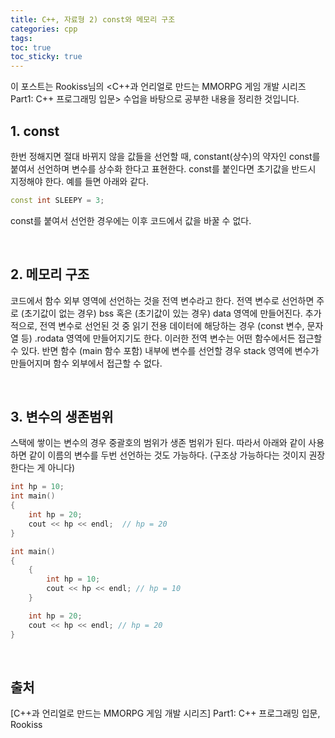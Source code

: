 ```yaml
---
title: C++, 자료형 2) const와 메모리 구조
categories: cpp
tags: 
toc: true
toc_sticky: true
---
```


이 포스트는 Rookiss님의 \<C++과 언리얼로 만드는 MMORPG 게임 개발 시리즈 Part1: C++ 프로그래밍 입문> 수업을 바탕으로 공부한 내용을 정리한 것입니다. 

## **1. const**

한번 정해지면 절대 바뀌지 않을 값들을 선언할 때, constant(상수)의 약자인 const를 붙여서 선언하며 변수를 상수화 한다고 표현한다. const를 붙인다면 초기값을 반드시 지정해야 한다. 예를 들면 아래와 같다.

```c++
const int SLEEPY = 3;
```
const를 붙여서 선언한 경우에는 이후 코드에서 값을 바꿀 수 없다. 

<br/>

## **2. 메모리 구조**

코드에서 함수 외부 영역에 선언하는 것을 전역 변수라고 한다. 전역 변수로 선언하면 주로 (초기값이 없는 경우) bss 혹은 (초기값이 있는 경우) data 영역에 만들어진다. 추가적으로, 전역 변수로 선언된 것 중 읽기 전용 데이터에 해당하는 경우 (const 변수, 문자열 등) .rodata 영역에 만들어지기도 한다. 이러한 전역 변수는 어떤 함수에서든 접근할 수 있다. 반면 함수 (main 함수 포함) 내부에 변수를 선언할 경우 stack 영역에 변수가 만들어지며 함수 외부에서 접근할 수 없다. 

<br/>

## **3. 변수의 생존범위**

스택에 쌓이는 변수의 경우 중괄호의 범위가 생존 범위가 된다. 따라서 아래와 같이 사용하면 같이 이름의 변수를 두번 선언하는 것도 가능하다. (구조상 가능하다는 것이지 권장한다는 게 아니다)

```c++
int hp = 10;
int main()
{
    int hp = 20;
    cout << hp << endl;  // hp = 20
}
```
```c++
int main()
{
    {
        int hp = 10;
        cout << hp << endl; // hp = 10
    }

    int hp = 20;
    cout << hp << endl; // hp = 20
}
```

<br/>

## **출처**

[C++과 언리얼로 만드는 MMORPG 게임 개발 시리즈] Part1: C++ 프로그래밍 입문, Rookiss

